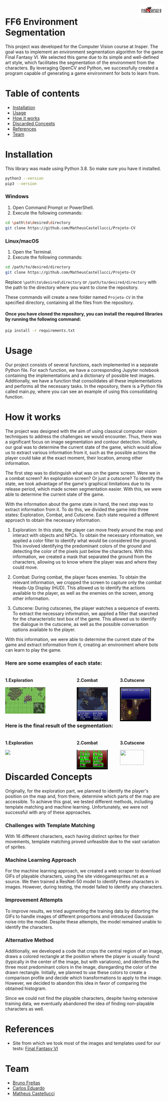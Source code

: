 <a href="https://github.com/MatheusCastellucci/Projeto-CV">
    <img src="FFVI\imgs\logo.png" alt="FF6 logo" title="Magitek" align="right" width="15%" height="15%" />
</a>

# FF6 Environment Segmentation

This project was developed for the Computer Vision course at Insper. The goal was to implement an environment segmentation algorithm for the game Final Fantasy VI. We selected this game due to its simple and well-defined art style, which facilitates the segmentation of the environment from the characters. By leveraging OpenCV and Python, we successfully created a program capable of generating a game environment for bots to learn from.

# Table of contents

- [Installation](#Installation)
- [Usage](#usage)
- [How it works](#how-it-works)
- [Discarded Concepts](#discarded-concepts)
- [References](#references)
- [Team](#team)
  
# Installation

This library was made using Python 3.8. So make sure you have it installed.
```bash
python3 --version
pip3 --version
```

### Windows
1. Open Command Prompt or PowerShell.
2. Execute the following commands:

```sh
cd \path\to\desired\directory
git clone https://github.com/MatheusCastellucci/Projeto-CV
```

### Linux/macOS
1. Open the Terminal.
2. Execute the following commands:

```sh
cd /path/to/desired/directory
git clone https://github.com/MatheusCastellucci/Projeto-CV
```

Replace `\path\to\desired\directory` or `/path/to/desired/directory` with the path to the directory where you want to clone the repository.

These commands will create a new folder named `Projeto-CV` in the specified directory, containing all the files from the repository.

#### Once you have cloned the repository, you can install the required libraries by running the following command:
```bash
pip install -r requirements.txt
```

# Usage
Our project consists of several functions, each implemented in a separate Python file. For each function, we have a corresponding Jupyter notebook containing the implementations and a dictionary of possible test images. Additionally, we have a function that consolidates all these implementations and performs all the necessary tasks. In the repository, there is a Python file called main.py, where you can see an example of using this consolidating function.

# How it works
The project was designed with the aim of using classical computer vision techniques to address the challenges we would encounter. Thus, there was a significant focus on image segmentation and contour detection. Initially, our goal was to determine the current state of the game, which would allow us to extract various information from it, such as the possible actions the player could take at the exact moment, their location, among other information.

The first step was to distinguish what was on the game screen. Were we in a combat screen? An exploration screen? Or just a cutscene? To identify the state, we took advantage of the game's graphical limitations due to its release period, which made screen segmentation easier. With this, we were able to determine the current state of the game.

With the information about the game state in hand, the next step was to extract information from it. To do this, we divided the game into three states: Exploration, Combat, and Cutscene. Each state required a different approach to obtain the necessary information.

1. Exploration: In this state, the player can move freely around the map and interact with objects and NPCs. To obtain the necessary information, we applied a color filter to identify what would be considered the ground. This involved identifying the predominant colors of the ground and detecting the color of the pixels just below the characters. With this information, we created a mask that separated the ground from the characters, allowing us to know where the player was and where they could move.

2. Combat: During combat, the player faces enemies. To obtain the relevant information, we cropped the screen to capture only the combat Heads-Up Display (HUD). This allowed us to identify the actions available to the player, as well as the enemies on the screen, among other information.

3. Cutscene: During cutscenes, the player watches a sequence of events. To extract the necessary information, we applied a filter that searched for the characteristic text box of the game. This allowed us to identify the dialogue in the cutscene, as well as the possible conversation options available to the player.

With this information, we were able to determine the current state of the game and extract information from it, creating an environment where bots can learn to play the game.

### Here are some examples of each state:
<div style="display: flex;">
    <div style="flex: 1; margin-right: 100px;">
        <h3 style="font-size: 14px;">1.Exploration</h3>
        <img src="FFVI\Maps\planicie3.jpg" >
    </div>
    <div style="flex: 1; margin-right: 10px;">
        <h3 style="font-size: 14px;">2.Combat</h3>
        <img src="FFVI\Combat\combate.jpg" width="77%" height="77%">
    </div>
    <div style="flex: 1; margin-right: 10px;">
        <h3 style="font-size: 14px;">3.Cutscene</h3>
        <img src="FFVI\Dialog\textbox_with_img.png" width="77%" height="77%">
    </div>
</div>

### Here is the final result of the segmentation:
<div style="display: flex;">
    <div style="flex: 1; margin-right: 100px;">
        <h3 style="font-size: 14px;">1.Exploration</h3>
        <img src="FFVI\Maps\planicie3_mask.jpg" >
    </div>
    <div style="flex: 1; margin-right: 10px;">
        <h3 style="font-size: 14px;">2.Combat</h3>
        <img src="results\Combat\Combate.jpg" width="77%" height="77%">
    </div>
    <div style="flex: 1; margin-right: 10px;">
        <h3 style="font-size: 14px;">3.Cutscene</h3>
        <img src="FFVI\Dialog\textbox_with_img_mask.png" width="77%" height="77%">
    </div>
</div>


# Discarded Concepts
Originally, for the exploration part, we planned to identify the player's position on the map and, from there, determine which parts of the map are accessible. To achieve this goal, we tested different methods, including template matching and machine learning. Unfortunately, we were not successful with any of these approaches.

### Challenges with Template Matching
With 16 different characters, each having distinct sprites for their movements, template matching proved unfeasible due to the vast variation of sprites.

### Machine Learning Approach
For the machine learning approach, we created a web scraper to download GIFs of playable characters, using the site videogamesprites.net as a source. We then trained a ResNet-50 model to identify these characters in images. However, during testing, the model failed to identify any characters.

### Improvement Attempts
To improve results, we tried augmenting the training data by distorting the GIFs to handle images of different proportions and introduced Gaussian noise into the model. Despite these attempts, the model remained unable to identify the characters.

### Alternative Method
Additionally, we developed a code that crops the central region of an image, draws a colored rectangle at the position where the player is usually found (typically in the center of the image, but with variations), and identifies the three most predominant colors in the image, disregarding the color of the drawn rectangle. Initially, we planned to use these colors to create a comparison profile and decide which transformations to apply to the image. However, we decided to abandon this idea in favor of comparing the obtained histogram.

Since we could not find the playable characters, despite having extensive training data, we eventually abandoned the idea of finding non-playable characters as well.

# References

- Site from which we took most of the images and templates used for our tests: [Final Fantasy VI](https://www.videogamesprites.net/FinalFantasy6/Party/)

# Team
- [Bruno Freitas](https://github.com/BrunoFNRodrigues)
- [Carlos Eduardo](https://github.com/KdSimodo)
- [Matheus Castellucci](https://github.com/MatheusCastellucci)